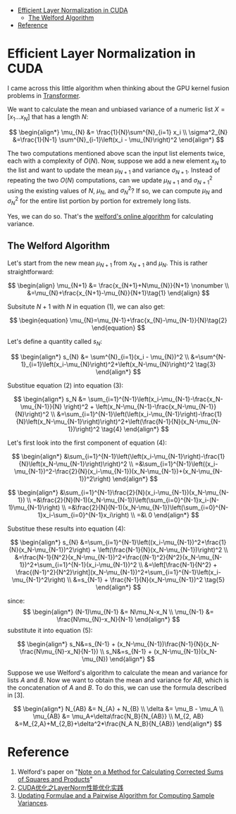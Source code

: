 <!-- START doctoc generated TOC please keep comment here to allow auto update -->

- [Efficient Layer Normalization in CUDA](#efficient-layer-normalization-in-cuda)
  - [The Welford Algorithm](#the-welford-algorithm)
- [Reference](#reference)

<!-- END doctoc generated TOC please keep comment here to allow auto update -->

# Efficient Layer Normalization in CUDA

I came across this little algorithm when thinking about the GPU kernel fusion problems in [Transformer](https://arxiv.org/pdf/1706.03762.pdf).


We want to calculate the mean and unbiased variance of a numeric list $X=[x_1 \ldots x_{N}]$ that has a length $N$:

$$
\begin{align*}
\mu_{N} &= \frac{1}{N}\sum^{N}_{i=1} x_i \\
\sigma^2_{N} &=\frac{1}{N-1} \sum^{N}_{i-1}\left(x_i - \mu_{N}\right)^2 
\end{align*}
$$

The two computations mentioned above scan the input list elements twice, each with a complexity of $O(N)$. Now, suppose we add a new element $x_{N}$ to the list and want to update the mean $\mu_{N+1}$ and variance $\sigma_{N+1}$. Instead of repeating the two $O(N)$ computations, can we update $\mu_{N+1}$ and $\sigma_{N+1}^2$ using the existing values of $N$, $\mu_{N}$, and $\sigma_{N}^2$? If so, we can compute $\mu_N$ and $\sigma_{N}^2$ for the entire list portion by portion for extremely long lists.

Yes, we can do so. That's the [welford's online algorithm](https://en.wikipedia.org/wiki/Algorithms_for_calculating_variance) for calculating variance.

## The Welford Algorithm

Let's start from the new mean $\mu_{N+1}$ from $x_{N+1}$ and $\mu_{N}$. This is rather straightforward:

$$
\begin{align}
\mu_{N+1} &= \frac{x_{N+1}+N\mu_{N}}{N+1} \nonumber \\
&=\mu_{N}+\frac{x_{N+1}-\mu_{N}}{N+1}\tag{1}
\end{align}
$$

Subsitute $N+1$ with $N$ in equation (1), we can also get:

$$
\begin{equation}
\mu_{N}=\mu_{N-1}+\frac{x_{N}-\mu_{N-1}}{N}\tag{2}
\end{equation}
$$

Let's define a quantity called $s_N$:

$$
\begin{align*}
s_{N} &= \sum^{N}_{i=1}(x_i - \mu_{N})^2 \\
&=\sum^{N-1}_{i=1}\left(x_i-\mu_{N}\right)^2+\left(x_N-\mu_{N}\right)^2 \tag{3}
\end{align*}
$$

Substitue equation (2) into equation (3):

$$
\begin{align*}
s_N &= \sum_{i=1}^{N-1}\left(x_i-\mu_{N-1}-\frac{x_N-\mu_{N-1}}{N} \right)^2 + \left(x_N-\mu_{N-1}-\frac{x_N-\mu_{N-1}}{N}\right)^2 \\
&=\sum_{i=1}^{N-1}\left(\left(x_i-\mu_{N-1}\right)-\frac{1}{N}\left(x_N-\mu_{N-1}\right)\right)^2+\left(\frac{N-1}{N}(x_N-\mu_{N-1})\right)^2 \tag{4}
\end{align*}
$$

Let's first look into the first component of equation (4):

$$
\begin{align*}
&\sum_{i=1}^{N-1}\left(\left(x_i-\mu_{N-1}\right)-\frac{1}{N}\left(x_N-\mu_{N-1}\right)\right)^2 \\
=&\sum_{i=1}^{N-1}\left((x_i-\mu_{N-1})^2-\frac{2}{N}(x_i-\mu_{N-1})(x_N-\mu_{N-1})+(x_N-\mu_{N-1})^2\right) 
\end{align*}
$$

$$
\begin{align*}
&\sum_{i=1}^{N-1}\frac{2}{N}(x_i-\mu_{N-1})(x_N-\mu_{N-1}) \\
=&\frac{2}{N}(N-1)(x_N-\mu_{N-1})\left(\sum_{i=0}^{N-1}x_i-(N-1)\mu_{N-1}\right) \\
=&\frac{2}{N}(N-1)(x_N-\mu_{N-1})\left(\sum_{i=0}^{N-1}x_i-\sum_{i=0}^{N-1}x_i\right) \\
=&\ 0
\end{align*}
$$

Substitue these results into equation (4):

$$
\begin{align*}
s_{N} &=\sum_{i=1}^{N-1}\left((x_i-\mu_{N-1})^2+\frac{1}{N}(x_N-\mu_{N-1})^2\right) + \left(\frac{N-1}{N}(x_N-\mu_{N-1})\right)^2 \\
&=\frac{N-1}{N^2}(x_N-\mu_{N-1})^2+\frac{(N-1)^2}{N^2}(x_N-\mu_{N-1})^2+\sum_{i=1}^{N-1}(x_i-\mu_{N-1})^2 \\
&=\left[\frac{N-1}{N^2} + \frac{(N-1)^2}{N^2}\right](x_N-\mu_{N-1})^2+\sum_{i=1}^{N-1}\left(x_i-\mu_{N-1}^2\right) \\
&=s_{N-1} + \frac{N-1}{N}(x_N-\mu_{N-1})^2 \tag{5}
\end{align*}
$$

since:
$$
\begin{align*}
(N-1)\mu_{N-1} &= N\mu_N-x_N \\
\mu_{N-1} &= \frac{N\mu_{N}-x_N}{N-1}
\end{align*}
$$
substitute it into equation (5):

$$
\begin{align*}
s_N&=s_{N-1} + (x_N-\mu_{N-1})\frac{N-1}{N}(x_N-\frac{N\mu_{N}-x_N}{N-1}) \\
s_N&=s_{N-1} + (x_N-\mu_{N-1})(x_N-\mu_{N})
\end{align*}
$$

Suppose we use Welford's algorithm to calculate the mean and variance for lists $A$ and $B$.
Now we want to obtain the mean and variance for $AB$, which is the concatenation of $A$ and $B$. To do this, we can use the formula described in [3].

$$
\begin{align*}
N_{AB} &= N_{A} + N_{B} \\
\delta &= \mu_B - \mu_A \\
\mu_{AB} &= \mu_A+\delta\frac{N_B}{N_{AB}} \\
M_{2, AB} &=M_{2,A}+M_{2,B}+\delta^2*\frac{N_A N_B}{N_{AB}}
\end{align*}
$$

# Reference

1. Welford's paper on "[Note on a Method for Calculating Corrected Sums of Squares and Products](https://citeseerx.ist.psu.edu/viewdoc/download?doi=10.1.1.302.7503&rep=rep1&type=pdf)"
1. [CUDA优化之LayerNorm性能优化实践](https://zhuanlan.zhihu.com/p/443026261)
1. [Updating Formulae and a Pairwise Algorithm for Computing Sample Variances](http://i.stanford.edu/pub/cstr/reports/cs/tr/79/773/CS-TR-79-773.pdf).